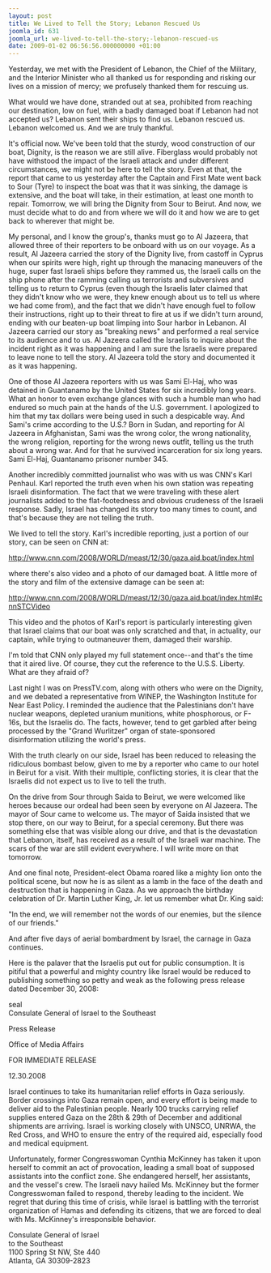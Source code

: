 ```yaml
---
layout: post
title: We Lived to Tell the Story; Lebanon Rescued Us
joomla_id: 631
joomla_url: we-lived-to-tell-the-story;-lebanon-rescued-us
date: 2009-01-02 06:56:56.000000000 +01:00
---
```

<p>Yesterday, we met with the President of Lebanon, the Chief of the Military, and the Interior Minister who all thanked us for responding and risking our lives on a mission of mercy; we profusely thanked them for rescuing us.</p><p>What would we have done, stranded out at sea, prohibited from reaching our destination, low on fuel, with a badly damaged boat if Lebanon had not accepted us? Lebanon sent their ships to find us. Lebanon rescued us. Lebanon welcomed us. And we are truly thankful.</p><p>It's official now. We've been told that the sturdy, wood construction of our boat, Dignity, is the reason we are still alive. Fiberglass would probably not have withstood the impact of the Israeli attack and under different circumstances, we might not be here to tell the story. Even at that, the report that came to us yesterday after the Captain and First Mate went back to Sour (Tyre) to inspect the boat was that it was sinking, the damage is extensive, and the boat will take, in their estimation, at least one month to repair. Tomorrow, we will bring the Dignity from Sour to Beirut. And now, we must decide what to do and from where we will do it and how we are to get back to wherever that might be.</p><p>My personal, and I know the group's, thanks must go to Al Jazeera, that allowed three of their reporters to be onboard with us on our voyage. As a result, Al Jazeera carried the story of the Dignity live, from castoff in Cyprus when our spirits were high, right up through the manacing maneuvers of the huge, super fast Israeli ships before they rammed us, the Israeli calls on the ship phone after the ramming calling us terrorists and subversives and telling us to return to Cyprus (even though the Israelis later claimed that they didn't know who we were, they knew enough about us to tell us where we had come from), and the fact that we didn't have enough fuel to follow their instructions, right up to their threat to fire at us if we didn't turn around, ending with our beaten-up boat limping into Sour harbor in Lebanon. Al Jazeera carried our story as &quot;breaking news&quot; and performed a real service to its audience and to us. Al Jazeera called the Israelis to inquire about the incident right as it was happening and I am sure the Israelis were prepared to leave none to tell the story. Al Jazeera told the story and documented it as it was happening.</p><p>One of those Al Jazeera reporters with us was Sami El-Haj, who was detained in Guantanamo by the United States for six incredibly long years. What an honor to even exchange glances with such a humble man who had endured so much pain at the hands of the U.S. government. I apologized to him that my tax dollars were being used in such a despicable way. And Sami's crime according to the U.S.? Born in Sudan, and reporting for Al Jazeera in Afghanistan, Sami was the wrong color, the wrong nationality, the wrong religion, reporting for the wrong news outfit, telling us the truth about a wrong war. And for that he survived incarceration for six long years. Sami El-Haj, Guantanamo prisoner number 345.</p><p>Another incredibly committed journalist who was with us was CNN's Karl Penhaul. Karl reported the truth even when his own station was repeating Israeli disinformation. The fact that we were traveling with these alert journalists added to the flat-footedness and obvious crudeness of the Israeli response. Sadly, Israel has changed its story too many times to count, and that's because they are not telling the truth.</p><p>We lived to tell the story. Karl's incredible reporting, just a portion of our story, can be seen on CNN at:</p><p><a href="http://www.cnn.com/2008/WORLD/meast/12/30/gaza.aid.boat/index.html" target="_blank">http://www.cnn.com/2008/WORLD/meast/12/30/gaza.aid.boat/index.html</a> </p><p>where there's also video and a photo of our damaged boat. A little more of the story and film of the extensive damage can be seen at:</p><p><a href="http://www.cnn.com/2008/WORLD/meast/12/30/gaza.aid.boat/index.html#cnnSTCVideo" target="_blank">http://www.cnn.com/2008/WORLD/meast/12/30/gaza.aid.boat/index.html#cnnSTCVideo</a> </p><p>This video and the photos of Karl's report is particularly interesting given that Israel claims that our boat was only scratched and that, in actuality, our captain, while trying to outmaneuver them, damaged their warship.</p><p>I'm told that CNN only played my full statement once--and that's the time that it aired live. Of course, they cut the reference to the U.S.S. Liberty. What are they afraid of?</p><p>Last night I was on PressTV.com, along with others who were on the Dignity, and we debated a representative from WINEP, the Washington Institute for Near East Policy. I reminded the audience that the Palestinians don't have nuclear weapons, depleted uranium munitions, white phosphorous, or F-16s, but the Israelis do. The facts, however, tend to get garbled after being processed by the &quot;Grand Wurlitzer&quot; organ of state-sponsored disinformation utilizing the world's press.</p><p>With the truth clearly on our side, Israel has been reduced to releasing the ridiculous bombast below, given to me by a reporter who came to our hotel in Beirut for a visit. With their multiple, conflicting stories, it is clear that the Israelis did not expect us to live to tell the truth. </p><p>On the drive from Sour through Saida to Beirut, we were welcomed like heroes because our ordeal had been seen by everyone on Al Jazeera. The mayor of Sour came to welcome us. The mayor of Saida insisted that we stop there, on our way to Beirut, for a special ceremony. But there was something else that was visible along our drive, and that is the devastation that Lebanon, itself, has received as a result of the Israeli war machine. The scars of the war are still evident everywhere. I will write more on that tomorrow.</p><p>And one final note, President-elect Obama roared like a mighty lion onto the political scene, but now he is as silent as a lamb in the face of the death and destruction that is happening in Gaza. As we approach the birthday celebration of Dr. Martin Luther King, Jr. let us remember what Dr. King said:</p><p>&quot;In the end, we will remember not the words of our enemies, but the silence of our friends.&quot;</p><p>And after five days of aerial bombardment by Israel, the carnage in Gaza continues.</p><p>Here is the palaver that the Israelis put out for public consumption. It is pitiful that a powerful and mighty country like Israel would be reduced to publishing something so petty and weak as the following press release dated December 30, 2008:</p><p>seal<br />Consulate General of Israel to the Southeast</p><p>Press Release</p><p>Office of Media Affairs</p><p>FOR IMMEDIATE RELEASE</p><p>12.30.2008</p><p>Israel continues to take its humanitarian relief efforts in Gaza seriously. Border crossings into Gaza remain open, and every effort is being made to deliver aid to the Palestinian people. Nearly 100 trucks carrying relief supplies entered Gaza on the 28th &amp; 29th of December and additional shipments are arriving. Israel is working closely with UNSCO, UNRWA, the Red Cross, and WHO to ensure the entry of the required aid, especially food and medical equipment.</p><p>Unfortunately, former Congresswoman Cynthia McKinney has taken it upon herself to commit an act of provocation, leading a small boat of supposed assistants into the conflict zone. She endangered herself, her assistants, and the vessel's crew. The Israeli navy hailed Ms. McKinney but the former Congresswoman failed to respond, thereby leading to the incident. We regret that during this time of crisis, while Israel is battling with the terrorist organization of Hamas and defending its citizens, that we are forced to deal with Ms. McKinney's irresponsible behavior.</p><p>Consulate General of Israel<br />to the Southeast<br />1100 Spring St NW, Ste 440<br />Atlanta, GA 30309-2823<br /></p><p><a href=""></a></p>
